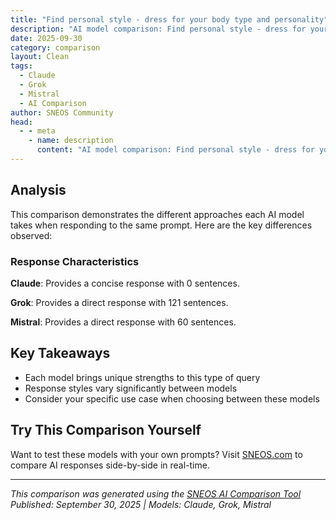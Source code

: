 ```yaml
---
title: "Find personal style - dress for your body type and personality"
description: "AI model comparison: Find personal style - dress for your body type and personality..."
date: 2025-09-30
category: comparison
layout: Clean
tags:
  - Claude
  - Grok
  - Mistral
  - AI Comparison
author: SNEOS Community
head:
  - - meta
    - name: description
      content: "AI model comparison: Find personal style - dress for your body type and personality..."
---
```


<ChatComparison
  title="Find personal style - dress for your body type and personality"
  prompt="Find personal style - dress for your body type and personality"
  :responses='{"Claude": "# Finding Your Personal Style: A Complete Guide\n\n## Understanding Your Body Type\n\n### **Identify Your Body Shape**\n- **Apple**: Fuller midsection, narrower hips\n- **Pear**: Narrower shoulders, fuller hips/thighs\n- **Hourglass**: Balanced shoulders and hips, defined waist\n- **Rectangle**: Straight up and down, minimal waist definition\n- **Inverted Triangle**: Broader shoulders, narrower hips\n\n### **Dressing for Your Body Type**\n\n**Apple Shape:**\n- Empire waists and A-line dresses\n- V-necks to elongate the torso\n- High-waisted bottoms\n- Avoid: Tight fits around the midsection\n\n**Pear Shape:**\n- Statement tops and bold patterns on top\n- Structured shoulders (blazers, shoulder pads)\n- A-line skirts and straight-leg pants\n- Avoid: Tight bottoms, horizontal stripes on hips\n\n**Hourglass:**\n- Fitted styles that show your waist\n- Wrap dresses and belted outfits\n- High-waisted everything\n- Avoid: Boxy, shapeless clothing\n\n**Rectangle:**\n- Create curves with belts and fitted styles\n- Layering and textured fabrics\n- Peplum tops and flared bottoms\n- Avoid: Straight, boxy cuts\n\n**Inverted Triangle:**\n- Wide-leg pants and A-line skirts\n- Scoop necks and soft shoulders\n- Bold patterns on the bottom half\n- Avoid: Shoulder pads, boat necks\n\n## Discovering Your Style Personality\n\n### **Style Archetypes**\n\n**Classic/Timeless:**\n- Clean lines, neutral colors\n- Investment pieces like blazers, pearls\n- Think: Audrey Hepburn, Grace Kelly\n\n**Bohemian/Free-spirited:**\n- Flowing fabrics, mixed patterns\n- Earth tones, vintage accessories\n- Think: Flowing maxi dresses, fringe\n\n**Edgy/Modern:**\n- Bold cuts, leather, metal accents\n- Black, geometric patterns\n- Think: Asymmetrical hems, statement jewelry\n\n**Romantic/Feminine:**\n- Soft fabrics, florals, pastels\n- Lace, ruffles, delicate details\n- Think: Flowing skirts, soft cardigans\n\n**Minimalist:**\n- Simple, clean aesthetics\n- Neutral palette, quality basics\n- Think: Capsule wardrobe essentials\n\n**Trendy/Fashion-forward:**\n- Latest styles, bold colors\n- Statement pieces, experimental looks\n- Think: Runway-inspired outfits\n\n## Building Your Personal Style\n\n### **Step 1: Style Assessment**\n- Create a Pinterest board of outfits you love\n- Analyze patterns in your saved images\n- Take note of colors, silhouettes, and details that appeal to you\n- Consider your lifestyle needs (work, social, activities)\n\n### **Step 2: Wardrobe Audit**\n- Try on everything in your closet\n- Keep items that fit well and make you feel confident\n- Donate pieces that don\u0027t serve you\n- Identify gaps in your wardrobe\n\n### **Step 3: Color Analysis**\n- Determine if you look better in warm or cool tones\n- Find your most flattering neutrals\n- Choose 3-5 core colors for your wardrobe base\n- Add 2-3 accent colors for variety\n\n### **Step 4: Build Your Foundation**\n**Essential Basics:**\n- Well-fitted jeans in a flattering cut\n- Classic white button-down shirt\n- Little black dress\n- Blazer in a neutral color\n- Comfortable, stylish shoes (heels and flats)\n- Quality undergarments\n\n### **Step 5: Add Personality**\n- Incorporate elements from your style archetype\n- Choose accessories that reflect your interests\n- Add pieces that make you feel authentically \u0022you\u0022\n- Don\u0027t be afraid to mix styles\n\n## Practical Tips for Success\n\n### **Shopping Strategies**\n- Always try things on - sizes vary by brand\n- Shop your closet first before buying new items\n- Invest in quality basics, have fun with trendy accessories\n- Consider cost-per-wear when making purchases\n\n### **Fit is Everything**\n- Find a good tailor for adjustments\n- Pay attention to shoulder fit (hardest to alter)\n- Ensure proper undergarments for", "Grok": "Finding your personal style is an exciting journey that involves understanding both your body type and personality. When you dress in a way that complements your physical features and reflects who you are, you feel more confident and authentic. Below is a guide to help you discover your personal style by considering your body type and personality.\n\n---\n\n### Step 1: Understand Your Body Type\nYour body type (or shape) plays a key role in determining which clothing styles will flatter your figure. The goal isn\u2019t to \u201Chide\u201D anything but to highlight your strengths and create balance. Here are the most common body types and tips for dressing them:\n\n#### 1. Apple (Round or Oval Shape)\n- **Characteristics**: Fuller midsection, broader shoulders, and slimmer legs.\n- **Goal**: Create definition at the waist and elongate the torso.\n- **Clothing Tips**:\n - Choose empire waist tops and dresses that flow over the midsection.\n - Opt for A-line skirts or dresses to create balance.\n - Wear darker colors on top and lighter colors on the bottom to draw attention downward.\n - Highlight your legs with tailored pants or skirts.\n - Avoid clingy fabrics around the midsection; instead, go for structured or draped materials.\n\n#### 2. Pear (Triangle Shape)\n- **Characteristics**: Wider hips and thighs with a smaller bust and narrower shoulders.\n- **Goal**: Balance the upper and lower body by emphasizing the shoulders and bust.\n- **Clothing Tips**:\n - Wear tops with embellishments, ruffles, or wide necklines (like boat necks) to draw attention to your upper body.\n - Choose darker colors for bottoms and brighter colors or patterns for tops.\n - Opt for A-line skirts or wide-leg pants to smooth over the hips.\n - Avoid tight bottoms or anything that adds bulk to the hip area.\n\n#### 3. Hourglass (Curvy Shape)\n- **Characteristics**: Well-defined waist with balanced bust and hips.\n- **Goal**: Highlight your natural curves and avoid adding unnecessary bulk.\n- **Clothing Tips**:\n - Wear fitted clothing like wrap dresses, peplum tops, and high-waisted pants to accentuate your waist.\n - Choose belts to emphasize your hourglass shape.\n - Avoid boxy or overly loose clothing that hides your curves.\n - Stick to soft, flowing fabrics that complement your shape.\n\n#### 4. Rectangle (Straight Shape)\n- **Characteristics**: Little definition at the waist, with bust, waist, and hips being similar in width.\n- **Goal**: Create the illusion of curves and definition.\n- **Clothing Tips**:\n - Use belts or cinched waists to create a defined midsection.\n - Opt for tops with ruffles, peplum, or volume to add curves.\n - Wear skinny jeans or leggings to highlight your legs.\n - Layer with jackets or cardigans to add dimension.\n - Avoid shapeless, oversized clothing that can make you look boxy.\n\n#### 5. Inverted Triangle (Athletic Shape)\n- **Characteristics**: Broader shoulders and bust with narrower hips and waist.\n- **Goal**: Balance the upper body by adding volume to the lower half.\n- **Clothing Tips**:\n - Wear flared or wide-leg pants and A-line skirts to add volume to your lower body.\n - Choose V-neck or scoop-neck tops to soften broad shoulders.\n - Avoid shoulder pads or overly structured tops that emphasize shoulder width.\n - Use lighter colors and patterns on the bottom to draw attention downward.\n\n#### How to Identify Your Body Type:\n- Stand in front of a mirror in form-fitting clothing or underwear.\n- Observe the proportions of your shoulders, bust, waist, and hips.\n- Take measurements if needed to see where you\u2019re widest or narrowest.\n- Remember, many people are a combination of body types, so feel free to mix tips from multiple categories.\n\n---\n\n### Step 2: Reflect Your Personality Through Style\nYour personality is just as important as your body type when defining your personal style. Your clothing should feel like an extension of who you are. Here are some common personality traits and corresponding style aesthetics:\n\n#### 1. Classic/Timeless (Sophisticated, Polished)\n- **Personality Traits**: You\u2019re elegant, professional, and value simplicity and quality over trends.\n- **Style Tips**:\n - Invest in neutral colors (black, white, beige, navy) and classic pieces like tailored blazers, trench coats, and pencil skirts.\n - Opt for minimalistic accessories like pearl earrings or a structured handbag.\n - Stick to clean lines and avoid loud patterns or overly trendy items.\n\n#### 2. Bohemian/Free-Spirited (Creative, Relaxed)\n- **Personality Traits**: You\u2019re artistic, adventurous, and love expressing individuality.\n- **Style Tips**:\n - Embrace flowy maxi dresses, lace, embroidery, and earthy tones (think terracotta, olive green).\n - Layer with scarves, statement jewelry, or floppy hats.\n - Mix textures like suede, leather, and knit for a carefree vibe.\n\n#### 3. Edgy/Rebellious (Bold, Confident)\n- **Personality Traits**: You\u2019re daring, independent, and love pushing boundaries.\n- **Style Tips**:\n - Incorporate leather jackets, ripped jeans, and studded accessories.\n - Play with dark colors like black, deep red, or charcoal.\n - Experiment with bold makeup or unique hairstyles to complement your look.\n\n#### 4. Romantic/Feminine (Soft, Sweet)\n- **Personality Traits**: You\u2019re nurturing, gentle, and drawn to beauty and softness.\n- **Style Tips**:\n - Wear pastel colors, floral prints, and delicate fabrics like chiffon or silk.\n - Choose dresses with ruffles, lace details, or off-shoulder designs.\n - Accessorize with dainty jewelry and soft, neutral shoes.\n\n#### 5. Sporty/Casual (Active, Practical)\n- **Personality Traits**: You\u2019re energetic, laid-back, and prioritize comfort.\n- **Style Tips**:\n - Stick to athleisure wear like leggings, sneakers, and hoodies.\n - Mix sporty pieces with casual items (e.g., a bomber jacket with jeans).\n - Keep accessories minimal and functional, like a crossbody bag or smartwatch.\n\n#### 6. Trendy/Fashion-Forward (Outgoing, Experimental)\n- **Personality Traits**: You\u2019re social, love staying current, and aren\u2019t afraid to stand out.\n- **Style Tips**:\n - Follow seasonal trends and incorporate statement pieces (e.g., bold prints, oversized blazers).\n - Experiment with vibrant colors, unique silhouettes, and fun accessories.\n - Don\u2019t shy away from mixing and matching unexpected combinations.\n\n#### How to Identify Your Personality Style:\n- Think about the clothes you\u2019re naturally drawn to. What makes you feel most \u201Cyou\u201D?\n- Consider your lifestyle. Are you in a corporate environment, a creative field, or always on the go?\n- Look at your hobbies and interests for inspiration (e.g., art, music, sports).\n\n---\n\n### Step 3: Combine Body Type and Personality\nNow, blend the tips for your body type with your personality style. For example:\n- If you\u2019re an **Hourglass** with a **Romantic** personality, focus on wrap dresses in soft pastels or floral patterns to highlight your curves and feminine vibe.\n- If you\u2019re a **Rectangle** with an **Edgy** personality, create curves with peplum tops or belted jackets in dark, bold colors like black or burgundy, paired with combat boots.\n\nExperiment with different combinations until you find what feels right. Personal style evolves, so don\u2019t be afraid to try new things over time.\n\n---\n\n### Step 4: Build a Versatile Wardrobe\nOnce you understand your body type and personality, build a wardrobe that reflects both. Focus on:\n- **Capsule Wardrobe Basics**: Invest in versatile, high-quality pieces (e.g., a tailored blazer, white shirt, black pants, and a little black dress) that suit your body type.\n- **Statement Pieces**: Add a few items that reflect your personality (e.g., a boho scarf, edgy leather jacket, or trendy oversized sunglasses).\n- **Color Palette**: Choose colors that complement your skin tone and match your personality. For instance, warm tones (reds, oranges) for bold personalities, or cool tones (blues, greens) for classic styles.\n- **Fit is Key**: Always prioritize fit over size. Tailor pieces if needed to ensure they flatter your body type.\n\n---\n\n### Step 5: Additional Tips\n- **Accessories**: Use accessories to bridge your body type and personality. Scarves, belts, and jewelry can define your waist or add a pop of personality.\n- **Confidence**: The most important element of personal style is confidence. Wear what makes you feel good, even if it breaks \u201Crules.\u201D\n- **Inspiration**: Create a mood board on Pinterest or Instagram with outfits that resonate with you. Look at celebrities or influencers with similar body types and personalities.\n- **Experiment**: Don\u2019t lock yourself into one style. Mix elements (e.g., pair a boho skirt with a sporty top) to keep things fresh.\n\n---\n\n### Step 6: Practical Example\nLet\u2019s say you\u2019re a **Pear-shaped** body type with a **Classic** personality:\n- Focus on balancing your hips with wider necklines or shoulder pads in structured tops.\n- Build a wardrobe around neutral tones like beige and navy, with timeless pieces like a tailored blazer, high-waisted trousers, and loafers.\n- Add subtle elegance with minimal gold jewelry or a silk scarf.\n\nBy combining an understanding of your proportions with your personal vibe, you\u2019ll create a cohesive and authentic style.\n\n---\n\nFinding your personal style is about embracing who you are while dressing in a way that enhances your natural features. Take your time, experiment, and most importantly, have fun with the process! Let me know if", "Mistral": "Finding your personal style involves understanding your body type, personality, and preferences. Here\u0027s a step-by-step guide to help you:\n\n### 1. **Identify Your Body Type**\nUnderstanding your body type is crucial for choosing clothes that flatter your figure. Common body types include:\n\n- **Hourglass:** Curvy with a defined waist.\n- **Pear:** Wider hips and thighs compared to the upper body.\n- **Apple:** Wider midsection with a larger bust and narrower hips.\n- **Rectangle:** Straight body with minimal curves.\n- **Inverted Triangle:** Broad shoulders and narrow hips.\n\n### 2. **Assess Your Personality**\nYour personality plays a significant role in your style choices. Consider the following:\n\n- **Classic:** Elegant, timeless, and polished.\n- **Bohemian:** Free-spirited, eclectic, and artistic.\n- **Sporty:** Casual, comfortable, and athletic.\n- **Romantic:** Soft, feminine, and delicate.\n- **Edgy:** Bold, dramatic, and avant-garde.\n- **Minimalist:** Simple, clean, and understated.\n\n### 3. **Determine Your Lifestyle**\nYour lifestyle influences what you wear. Think about your daily activities:\n\n- **Professional:** Office attire, business casual.\n- **Casual:** Comfortable, everyday wear.\n- **Active:** Athletic wear, outdoor gear.\n- **Social:** Evening wear, party outfits.\n\n### 4. **Choose Colors and Patterns**\nSelect colors and patterns that complement your skin tone and personality:\n\n- **Warm Tones:** Yellow, orange, red, and brown.\n- **Cool Tones:** Blue, green, purple, and gray.\n- **Neutrals:** Black, white, beige, and navy.\n- **Patterns:** Stripes, florals, polka dots, and geometric shapes.\n\n### 5. **Experiment with Different Styles**\nTry on different styles to see what feels right. Don\u0027t be afraid to mix and match:\n\n- **Layering:** Use layers to add depth and interest.\n- **Accessories:** Scarves, hats, jewelry, and bags can elevate any outfit.\n- **Footwear:** Choose shoes that complement your outfit and are comfortable.\n\n### 6. **Create a Capsule Wardrobe**\nA capsule wardrobe consists of essential pieces that can be mixed and matched:\n\n- **Tops:** Blouses, t-shirts, sweaters.\n- **Bottoms:** Jeans, skirts, trousers.\n- **Dresses:** Versatile dresses for different occasions.\n- **Outerwear:** Jackets, coats, blazers.\n\n### 7. **Seek Inspiration**\nLook for inspiration in fashion magazines, blogs, social media, and celebrities whose style you admire.\n\n### 8. **Get Feedback**\nAsk friends or family for their honest opinions. Sometimes an outside perspective can be very helpful.\n\n### 9. **Shop Smart**\nInvest in quality pieces that will last. Avoid impulse buys and focus on items that fit well and make you feel confident.\n\n### 10. **Be Confident**\nUltimately, the best style is one that makes you feel confident and comfortable. Wear what you love and what makes you feel good about yourself.\n\n### Example Outfits for Different Body Types:\n\n- **Hourglass:** Fitted dresses, high-waisted pants, and belted jackets.\n- **Pear:** A-line skirts, wide-leg pants, and fitted tops.\n- **Apple:** Empire-waist dresses, flowy tops, and straight-leg pants.\n- **Rectangle:** Structured jackets, tailored pants, and fitted tops.\n- **Inverted Triangle:** V-neck tops, wide-leg pants, and A-line skirts.\n\n### Example Outfits for Different Personalities:\n\n- **Classic:** A tailored blazer with a pencil skirt and heels.\n- **Bohemian:** A flowy maxi dress with layered jewelry and sandals.\n- **Sporty:** Athletic leggings with a hoodie and sneakers.\n- **Romantic:** A lace blouse with a floral skirt and ballet flats.\n- **Edgy:** Leather jacket with ripped jeans and combat boots.\n- **Minimalist:** A simple white tee with black jeans and a pair of sneakers.\n\nBy following these steps, you can develop a personal style that reflects who you are and makes you feel your best."}' 
  published-date="22:46"
/>

## Analysis

This comparison demonstrates the different approaches each AI model takes when responding to the same prompt. Here are the key differences observed:

### Response Characteristics

**Claude**: Provides a concise response with 0 sentences. 

**Grok**: Provides a direct response with 121 sentences. 

**Mistral**: Provides a direct response with 60 sentences. 

## Key Takeaways

- Each model brings unique strengths to this type of query
- Response styles vary significantly between models
- Consider your specific use case when choosing between these models

## Try This Comparison Yourself

Want to test these models with your own prompts? Visit [SNEOS.com](https://sneos.com) to compare AI responses side-by-side in real-time.

---

*This comparison was generated using the [SNEOS AI Comparison Tool](https://sneos.com)*
*Published: September 30, 2025 | Models: Claude, Grok, Mistral*
